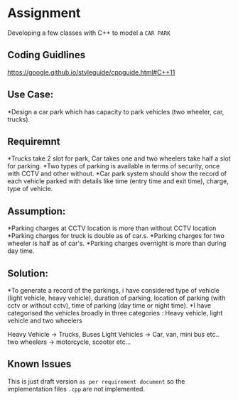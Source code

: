 # Assignment
Developing a few classes with C++ to model a `CAR PARK`

## Coding Guidlines
<https://google.github.io/styleguide/cppguide.html#C++11>


## Use Case:
 
*Design a car park which has capacity to park vehicles (two wheeler, car, trucks).

## Requiremnt

*Trucks take 2 slot for park, Car takes one and two wheelers take half a slot for parking.
*Two types of parking is available in terms of security, once with CCTV and other without.
*Car park system should show the record of each vehicle parked with details like time (entry time and exit time), charge, type of vehicle.


## Assumption:
 
*Parking charges at CCTV location is more than without CCTV location
*Parking charges for truck is double as of car.s.
*Parking charges for two wheeler is half as of car's.
*Parking charges overnight is more than during day time.

## Solution:
 
*To generate a record of the parkings, i have considered type of vehicle (light vehicle, heavy vehicle), duration of parking, location of parking (with cctv or without cctv), time of parking (day time or night time).
*I have categorised the vehicles broadly in three categories : Heavy vehicle, light vehicle and two wheelers
 
Heavy Vehicle -> Trucks, Buses
Light Vehicles -> Car, van, mini bus etc..
two wheelers -> motorcycle, scooter etc...

## Known Issues
This is just draft version `as per requirement document` so the implementation files `.cpp` are not implemented.
